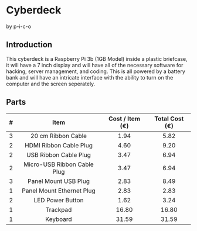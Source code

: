 # Cyberdeck
by p-i-c-o

## Introduction
This cyberdeck is a Raspberry Pi 3b (1GB Model) inside a plastic briefcase, it will have a 7 inch display and will have all of the necessary software for hacking, server management, and coding. This is all powered by a battery bank and will have an intricate interface with the ability to turn on the computer and the screen seperately.


## Parts
| # | Item | Cost / Item (€) | Total Cost (€) |
|:---:|:---:|:---:|:---:|
| 3 | 20 cm Ribbon Cable | 1.94 | 5.82 |
| 2 | HDMI Ribbon Cable Plug | 4.60 | 9.20 |
| 2 | USB Ribbon Cable Plug | 3.47 | 6.94 |
| 2 | Micro-USB Ribbon Cable Plug | 3.47 | 6.94 |
| 3 | Panel Mount USB Plug | 2.83 | 8.49 |
| 1 | Panel Mount Ethernet Plug | 2.83 | 2.83 |
| 2 | LED Power Button | 1.62 | 3.24 |
| 1 | Trackpad | 16.80 | 16.80 |
| 1 | Keyboard | 31.59 | 31.59 |
